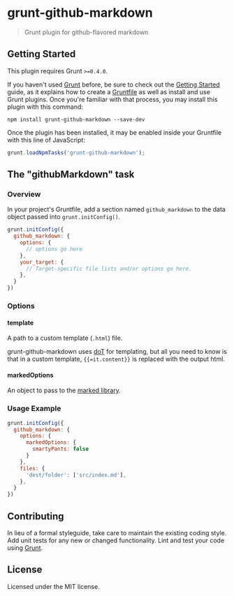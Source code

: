 # grunt-github-markdown

> Grunt plugin for github-flavored markdown

## Getting Started
This plugin requires Grunt `>=0.4.0`.

If you haven't used [Grunt](http://gruntjs.com/) before, be sure to check out the [Getting Started](http://gruntjs.com/getting-started) guide, as it explains how to create a [Gruntfile](http://gruntjs.com/sample-gruntfile) as well as install and use Grunt plugins. Once you're familiar with that process, you may install this plugin with this command:

```shell
npm install grunt-github-markdown --save-dev
```

Once the plugin has been installed, it may be enabled inside your Gruntfile with this line of JavaScript:

```js
grunt.loadNpmTasks('grunt-github-markdown');
```

## The "githubMarkdown" task

### Overview
In your project's Gruntfile, add a section named `github_markdown` to the data object passed into `grunt.initConfig()`.

```js
grunt.initConfig({
  github_markdown: {
    options: {
      // options go here
    },
    your_target: {
      // Target-specific file lists and/or options go here.
    },
  }
})
```

### Options

#### template

A path to a custom template (`.html`) file.

grunt-github-markdown uses [doT](http://olado.github.io/doT/) for templating, but all you need to know is that in a custom template, `{{=it.content}}` is replaced with the output html.

#### markedOptions

An object to pass to the [marked library](https://github.com/chjj/marked#usage). 

### Usage Example

```js
grunt.initConfig({
  github_markdown: {
    options: {
      markedOptions: {
        smartyPants: false
      }
    },
    files: {
      'dest/folder': ['src/index.md'],
    },
  }
})
```

## Contributing
In lieu of a formal styleguide, take care to maintain the existing coding style. Add unit tests for any new or changed functionality. Lint and test your code using [Grunt](http://gruntjs.com/).

## License
Licensed under the MIT license.
